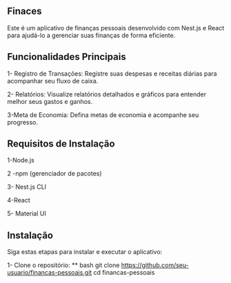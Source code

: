## Finaces

Este é um aplicativo de finanças pessoais desenvolvido com Nest.js e React para ajudá-lo a gerenciar suas finanças de forma eficiente.

## Funcionalidades Principais

1- Registro de Transações: Registre suas despesas e receitas diárias para acompanhar seu fluxo de caixa.

2- Relatórios: Visualize relatórios detalhados e gráficos para entender melhor seus gastos e ganhos.

3-Meta de Economia: Defina metas de economia e acompanhe seu progresso.

## Requisitos de Instalação

1-Node.js

2 -npm (gerenciador de pacotes)

3- Nest.js CLI

4-React

5- Material UI

## Instalação

Siga estas etapas para instalar e executar o aplicativo:

1- Clone o repositório:
** bash 
git clone https://github.com/seu-usuario/financas-pessoais.git
cd financas-pessoais
